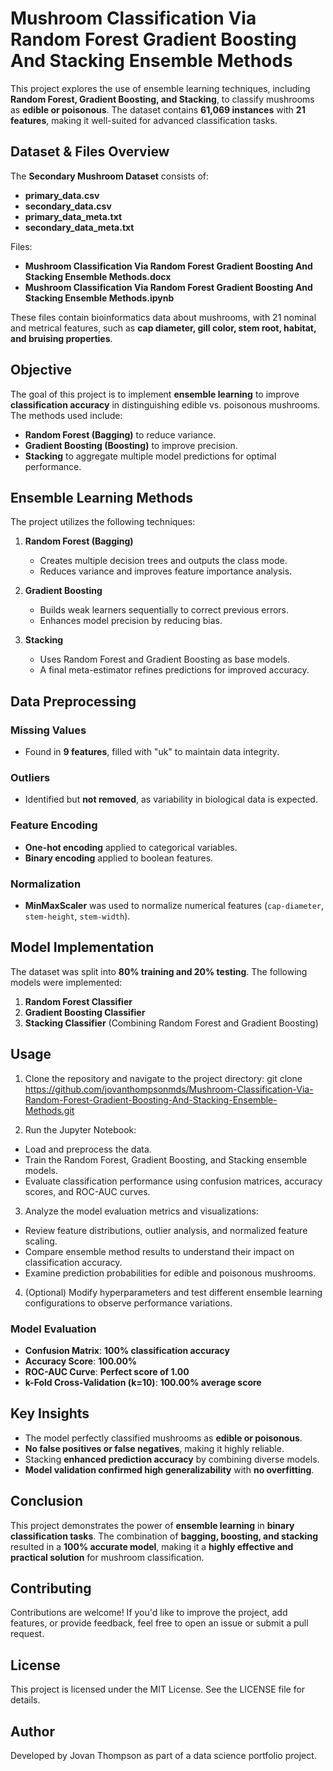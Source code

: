 # Mushroom Classification Via Random Forest Gradient Boosting And Stacking Ensemble Methods

This project explores the use of ensemble learning techniques, including **Random Forest, Gradient Boosting, and Stacking**, to classify mushrooms as **edible or poisonous**. The dataset contains **61,069 instances** with **21 features**, making it well-suited for advanced classification tasks.

## Dataset & Files Overview

The **Secondary Mushroom Dataset** consists of:
- **primary_data.csv**
- **secondary_data.csv**
- **primary_data_meta.txt**
- **secondary_data_meta.txt**

Files:
- **Mushroom Classification Via Random Forest Gradient Boosting And Stacking Ensemble Methods.docx**
- **Mushroom Classification Via Random Forest Gradient Boosting And Stacking Ensemble Methods.ipynb**

These files contain bioinformatics data about mushrooms, with 21 nominal and metrical features, such as **cap diameter, gill color, stem root, habitat, and bruising properties**.

## Objective

The goal of this project is to implement **ensemble learning** to improve **classification accuracy** in distinguishing edible vs. poisonous mushrooms. The methods used include:
- **Random Forest (Bagging)** to reduce variance.
- **Gradient Boosting (Boosting)** to improve precision.
- **Stacking** to aggregate multiple model predictions for optimal performance.

## Ensemble Learning Methods

The project utilizes the following techniques:

1. **Random Forest (Bagging)**
   - Creates multiple decision trees and outputs the class mode.
   - Reduces variance and improves feature importance analysis.

2. **Gradient Boosting**
   - Builds weak learners sequentially to correct previous errors.
   - Enhances model precision by reducing bias.

3. **Stacking**
   - Uses Random Forest and Gradient Boosting as base models.
   - A final meta-estimator refines predictions for improved accuracy.

## Data Preprocessing

### Missing Values
- Found in **9 features**, filled with "uk" to maintain data integrity.

### Outliers
- Identified but **not removed**, as variability in biological data is expected.

### Feature Encoding
- **One-hot encoding** applied to categorical variables.
- **Binary encoding** applied to boolean features.

### Normalization
- **MinMaxScaler** was used to normalize numerical features (`cap-diameter`, `stem-height`, `stem-width`).

## Model Implementation

The dataset was split into **80% training and 20% testing**. The following models were implemented:

1. **Random Forest Classifier**
2. **Gradient Boosting Classifier**
3. **Stacking Classifier** (Combining Random Forest and Gradient Boosting)

## Usage
1. Clone the repository and navigate to the project directory:
git clone https://github.com/jovanthompsonmds/Mushroom-Classification-Via-Random-Forest-Gradient-Boosting-And-Stacking-Ensemble-Methods.git

2. Run the Jupyter Notebook:
- Load and preprocess the data.
- Train the Random Forest, Gradient Boosting, and Stacking ensemble models.
- Evaluate classification performance using confusion matrices, accuracy scores, and ROC-AUC curves.

3. Analyze the model evaluation metrics and visualizations:
- Review feature distributions, outlier analysis, and normalized feature scaling.
- Compare ensemble method results to understand their impact on classification accuracy.
- Examine prediction probabilities for edible and poisonous mushrooms.

4. (Optional) Modify hyperparameters and test different ensemble learning configurations to observe performance variations.

### Model Evaluation

- **Confusion Matrix**: **100% classification accuracy**
- **Accuracy Score**: **100.00%**
- **ROC-AUC Curve**: **Perfect score of 1.00**
- **k-Fold Cross-Validation (k=10)**: **100.00% average score**

## Key Insights

- The model perfectly classified mushrooms as **edible or poisonous**.
- **No false positives or false negatives**, making it highly reliable.
- Stacking **enhanced prediction accuracy** by combining diverse models.
- **Model validation confirmed high generalizability** with **no overfitting**.

## Conclusion

This project demonstrates the power of **ensemble learning** in **binary classification tasks**. The combination of **bagging, boosting, and stacking** resulted in a **100% accurate model**, making it a **highly effective and practical solution** for mushroom classification.

## Contributing
Contributions are welcome! If you'd like to improve the project, add features, or provide feedback, feel free to open an issue or submit a pull request.

## License
This project is licensed under the MIT License. See the LICENSE file for details.

## Author
Developed by Jovan Thompson as part of a data science portfolio project.
